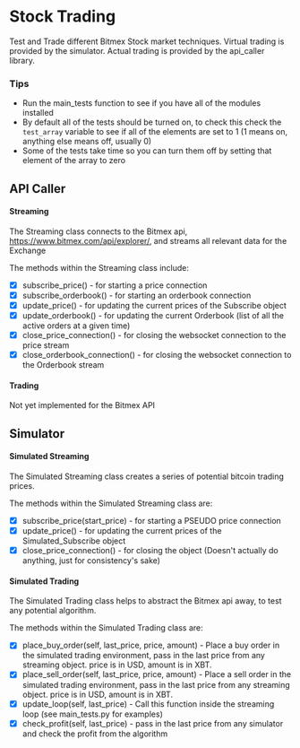 # Stock Trading

Test and Trade different Bitmex Stock market techniques. Virtual trading is provided by the simulator. Actual trading is provided by the api_caller library.

### Tips

  - Run the main_tests function to see if you have all of the modules installed
  - By default all of the tests should be turned on, to check this check the ```test_array``` variable to see if all of the elements are set to 1 (1 means on, anything else means off, usually 0)
  - Some of the tests take time so you can turn them off by setting that element of the array to zero

## API Caller

#### Streaming

The Streaming class connects to the Bitmex api, https://www.bitmex.com/api/explorer/, and streams all relevant data for the Exchange

The methods within the Streaming class include:

 - [x] subscribe_price() - for starting a price connection
 - [x] subscribe_orderbook() - for starting an orderbook connection
 - [x] update_price() - for updating the current prices of the Subscribe object
 - [x] update_orderbook() - for updating the current Orderbook (list of all the active orders at a given time)
 - [x] close_price_connection() - for closing the websocket connection to the price stream
 - [x] close_orderbook_connection() - for closing the websocket connection to the Orderbook stream

#### Trading

Not yet implemented for the Bitmex API

## Simulator

#### Simulated Streaming

The Simulated Streaming class creates a series of potential bitcoin trading prices.

The methods within the Simulated Streaming class are:

  - [x] subscribe_price(start_price) - for starting a PSEUDO price connection
  - [x] update_price() - for updating the current prices of the Simulated_Subscribe object
  - [x] close_price_connection() - for closing the object (Doesn't actually do anything, just for consistency's sake)

#### Simulated Trading

The Simulated Trading class helps to abstract the Bitmex api away, to test any potential algorithm.

The methods within the Simulated Trading class are:

  - [x] place_buy_order(self, last_price, price, amount) - Place a buy order in the simulated trading environment, pass in the last price from any streaming object. price is in USD, amount is in XBT.
  - [x] place_sell_order(self, last_price, price, amount) - Place a sell order in the simulated trading environment, pass in the last price from any streaming object. price is in USD, amount is in XBT.
  - [x] update_loop(self, last_price) - Call this function inside the streaming loop (see main_tests.py for examples)
  - [x] check_profit(self, last_price) - pass in the last price from any simulator and check the profit from the algorithm
